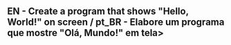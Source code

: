 <h2>EN - Create a program that shows "Hello, World!" on screen / pt_BR - Elabore um programa que mostre "Olá, Mundo!" em tela></h2>